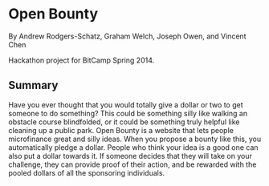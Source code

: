 Open Bounty
===========

By Andrew Rodgers-Schatz, Graham Welch, Joseph Owen, and Vincent Chen 

Hackathon project for BitCamp Spring 2014.

## Summary
Have you ever thought that you would totally give a dollar or two to get someone to do something? This could be something silly like walking an obstacle course blindfolded, or it could be something truly helpful like cleaning up a public park. Open Bounty is a website that lets people microfinance great and silly ideas. When you propose a bounty like this, you automatically pledge a dollar. People who think your idea is a good one can also put a dollar towards it. If someone decides that they will take on your challenge, they can provide proof of their action, and be rewarded with the pooled dollars of all the sponsoring individuals.
